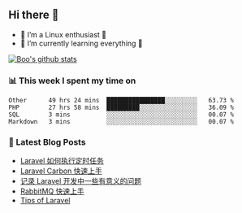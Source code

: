 ## Hi there 👋
* 🔭 I’m a Linux enthusiast 🐧️
* 🏃️ I’m currently learning everything 🏃️

[![Boo's github stats](https://github-readme-stats.vercel.app/api?username=0xAiKang)](https://github.com/anuraghazra/github-readme-stats)

<!-- [![Most Used Langs](https://github-readme-stats.vercel.app/api/top-langs/?username=0xAiKang)](https://github.com/anuraghazra/github-readme-stats) -->

### 📊 This week I spent my time on
<!--START_SECTION:waka-->
```text
Other      49 hrs 24 mins  ████████████████░░░░░░░░░   63.73 % 
PHP        27 hrs 58 mins  █████████░░░░░░░░░░░░░░░░   36.09 % 
SQL        3 mins          ░░░░░░░░░░░░░░░░░░░░░░░░░   00.07 % 
Markdown   3 mins          ░░░░░░░░░░░░░░░░░░░░░░░░░   00.07 % 
```
<!--END_SECTION:waka-->

### 📕 Latest Blog Posts
<!-- BLOG-POST-LIST:START -->
- [Laravel 如何执行定时任务](https://www.0x2beace.com/how-does-laravel-perform-timing-tasks/)
- [Laravel Carbon 快速上手](https://www.0x2beace.com/laravel-carbon-quick-start/)
- [记录 Laravel 开发中一些有意义的问题](https://www.0x2beace.com/record-some-meaningful-issues-in-laravel-development/)
- [RabbitMQ 快速上手](https://www.0x2beace.com/rabbitmq-quick-start/)
- [Tips of Laravel](https://www.0x2beace.com/tips-of-laravel/)
<!-- BLOG-POST-LIST:END -->

